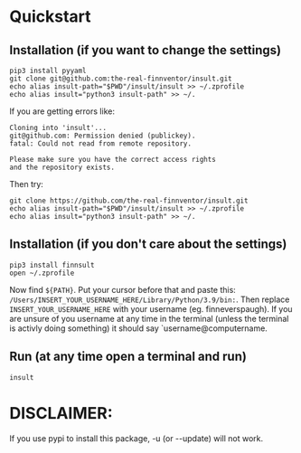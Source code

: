 # Quickstart
## Installation (if you want to change the settings)
```
pip3 install pyyaml
git clone git@github.com:the-real-finnventor/insult.git
echo alias insult-path="$PWD"/insult/insult >> ~/.zprofile
echo alias insult="python3 insult-path" >> ~/.
```

If you are getting errors like:
```
Cloning into 'insult'...
git@github.com: Permission denied (publickey).
fatal: Could not read from remote repository.

Please make sure you have the correct access rights
and the repository exists.
```

Then try:
```
git clone https://github.com/the-real-finnventor/insult.git
echo alias insult-path="$PWD"/insult/insult >> ~/.zprofile
echo alias insult="python3 insult-path" >> ~/.
```

## Installation (if you don't care about the settings)
```
pip3 install finnsult
open ~/.zprofile
```

Now find `${PATH}`. Put your cursor before that and paste this: `/Users/INSERT_YOUR_USERNAME_HERE/Library/Python/3.9/bin:`. Then replace `INSERT_YOUR_USERNAME_HERE` with your username (eg. finneverspaugh). If you are unsure of you username at any time in the terminal (unless the terminal is activly doing something) it should say `username@computername.

## Run (at any time open a terminal and run)
```
insult
```

# DISCLAIMER: 
If you use pypi to install this package, -u (or --update) will not work.